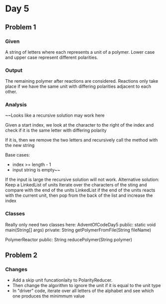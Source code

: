 # Day 5
## Problem 1
### Given
A string of letters where each represents a unit of a polymer.
Lower case and upper case represent different polarities.

### Output
The remaining polymer after reactions are considered.
Reactions only take place if we have the same unit with differing polarities
adjacent to each other.

### Analysis
~~Looks like a recursive solution may work here

Given a start index, we look at the character to the right of the index and check if it is the same letter with differing polarity

If it is, then we remove the two letters and recursively call the method with the new string

Base cases:
* index >= length - 1
* input string is empty~~
  
If the input is large the recursive solution will not work. Alternative solution:
Keep a LinkedList of units
Iterate over the characters of the sting and compare with the end of the units LinkedList
    if the end of the units reacts with the current unit, then pop from the back of the list and increase the index

### Classes
Really only need two classes here:
AdventOfCodeDay5
public:
    static void main(String[] args)
private:
    String getPolymerFromFile(String fileName)

PolymerReactor
public:
    String reducePolymer(String polymer)

## Problem 2
### Changes
* Add a skip unit funcationlaity to PolarityReducer. 
* Then change the algorithm to ignore the unit if it is equal to the unit type
* In "driver" code, iterate over all letters of the alphabet and see which one produces the minimmum value